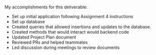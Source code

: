 My accomplishments for this deliverable:
- Set up initial application following Assignment 4 instructions
- Set up database
- Created queries that allowed insertions and updates to the database.
- Created methods that would interact would backend code
- Updated Project Plan document
- Reviewed PRs and helped teammates
- Led discussion during meetings to review documents
